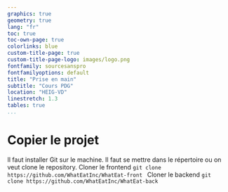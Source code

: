 ```yaml
---
graphics: true
geometry: true
lang: "fr"
toc: true
toc-own-page: true
colorlinks: blue
custom-title-page: true
custom-title-page-logo: images/logo.png
fontfamily: sourcesanspro
fontfamilyoptions: default
title: "Prise en main"
subtitle: "Cours PDG"
location: "HEIG-VD"
linestretch: 1.3
tables: true
...
```


# Copier le projet
Il faut installer Git sur le machine.
Il faut se mettre dans le répertoire ou on veut clone le repository.
Cloner le frontend
`git clone https://github.com/WhatEatInc/WhatEat-front `
Cloner le backend
`git clone https://github.com/WhatEatInc/WhatEat-back `
